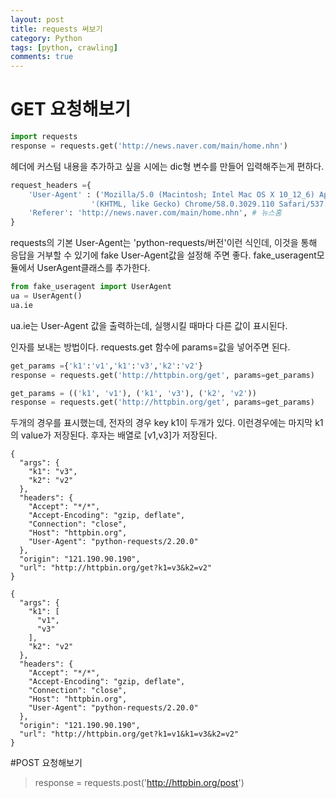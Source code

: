 ```yaml
---
layout: post
title: requests 써보기
category: Python
tags: [python, crawling]
comments: true
---
```


# GET 요청해보기
```python
import requests
response = requests.get('http://news.naver.com/main/home.nhn')
```

헤더에 커스텀 내용을 추가하고 싶을 시에는 dic형 변수를 만들어 입력해주는게 편하다.
```python
request_headers ={
    'User-Agent' : ('Mozilla/5.0 (Macintosh; Intel Mac OS X 10_12_6) AppleWebKit/537.36 '
                  '(KHTML, like Gecko) Chrome/58.0.3029.110 Safari/537.36'),
    'Referer': 'http://news.naver.com/main/home.nhn', # 뉴스홈
}
```

requests의 기본 User-Agent는 'python-requests/버전'이런 식인데, 이것을 통해 응답을 거부할 수 있기에 fake User-Agent값을 설정해 주면 좋다.
fake_useragent모듈에서 UserAgent클래스를 추가한다.

```python
from fake_useragent import UserAgent
ua = UserAgent()
ua.ie
```

ua.ie는 User-Agent 값을 출력하는데, 실행시킬 때마다 다른 값이 표시된다.

인자를 보내는 방법이다.
requests.get 함수에 params=값을 넣어주면 된다.
```python
get_params ={'k1':'v1','k1':'v3','k2':'v2'}
response = requests.get('http://httpbin.org/get', params=get_params)

get_params = (('k1', 'v1'), ('k1', 'v3'), ('k2', 'v2'))
response = requests.get('http://httpbin.org/get', params=get_params)
```
두개의 경우를 표시했는데, 전자의 경우 key k1이 두개가 있다. 이런경우에는 마지막 k1의 value가 저장된다.
후자는 배열로 [v1,v3]가 저장된다.

```
{
  "args": {
    "k1": "v3", 
    "k2": "v2"
  }, 
  "headers": {
    "Accept": "*/*", 
    "Accept-Encoding": "gzip, deflate", 
    "Connection": "close", 
    "Host": "httpbin.org", 
    "User-Agent": "python-requests/2.20.0"
  }, 
  "origin": "121.190.90.190", 
  "url": "http://httpbin.org/get?k1=v3&k2=v2"
}
```

```
{
  "args": {
    "k1": [
      "v1", 
      "v3"
    ], 
    "k2": "v2"
  }, 
  "headers": {
    "Accept": "*/*", 
    "Accept-Encoding": "gzip, deflate", 
    "Connection": "close", 
    "Host": "httpbin.org", 
    "User-Agent": "python-requests/2.20.0"
  }, 
  "origin": "121.190.90.190", 
  "url": "http://httpbin.org/get?k1=v1&k1=v3&k2=v2"
}
```

#POST 요청해보기

> response = requests.post('http://httpbin.org/post')
